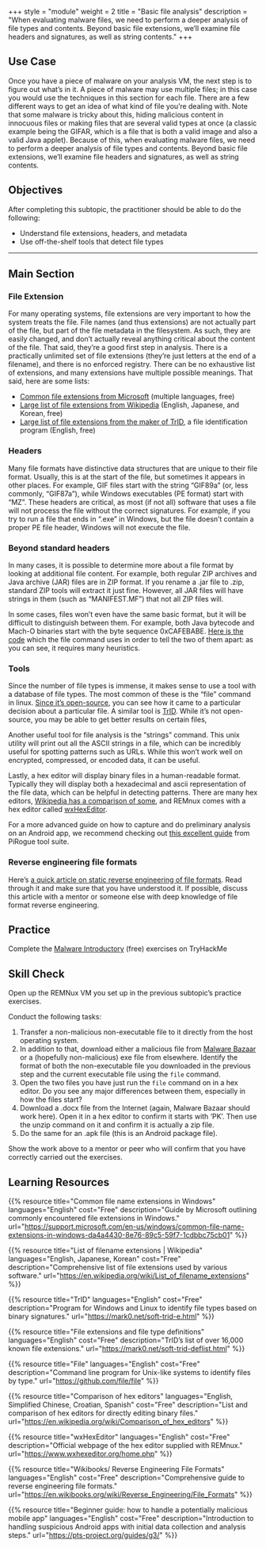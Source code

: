 +++
style = "module"
weight = 2
title = "Basic file analysis"
description = "When evaluating malware files, we need to perform a deeper analysis of file types and contents. Beyond basic file extensions, we’ll examine file headers and signatures, as well as string contents."
+++

## Use Case

Once you have a piece of malware on your analysis VM, the next step is to figure out what’s in it. A piece of malware may use multiple files; in this case you would use the techniques in this section for each file. There are a few different ways to get an idea of what kind of file you’re dealing with. Note that some malware is tricky about this, hiding malicious content in innocuous files or making files that are several valid types at once (a classic example being the GIFAR, which is a file that is both a valid image and also a valid Java applet). Because of this, when evaluating malware files, we need to perform a deeper analysis of file types and contents. Beyond basic file extensions, we’ll examine file headers and signatures, as well as string contents.

## Objectives

After completing this subtopic, the practitioner should be able to do the following:

- Understand file extensions, headers, and metadata
- Use off-the-shelf tools that detect file types

---
## Main Section
### File Extension

For many operating systems, file extensions are very important to how the system treats the file. File names (and thus extensions) are not actually part of the file, but part of the file metadata in the filesystem. As such, they are easily changed, and don’t actually reveal anything critical about the content of the file. That said, they’re a good first step in analysis. There is a practically unlimited set of file extensions (they’re just letters at the end of a filename), and there is no enforced registry. There can be no exhaustive list of extensions, and many extensions have multiple possible meanings. That said, here are some lists:

- [Common file extensions from Microsoft](https://support.microsoft.com/windows/common-file-name-extensions-in-windows-da4a4430-8e76-89c5-59f7-1cdbbc75cb01) (multiple languages, free)
- [Large list of file extensions from Wikipedia](https://en.wikipedia.org/wiki/List_of_filename_extensions) (English, Japanese, and Korean, free)
- [Large list of file extensions from the maker of TrID](https://mark0.net/soft-trid-deflist.html), a file identification program (English, free)

### Headers

Many file formats have distinctive data structures that are unique to their file format. Usually, this is at the start of the file, but sometimes it appears in other places. For example, GIF files start with the string “GIF89a” (or, less commonly, “GIF87a”), while Windows executables (PE format) start with “MZ”. These headers are critical, as most (if not all) software that uses a file will not process the file without the correct signatures. For example, if you try to run a file that ends in “.exe” in Windows, but the file doesn’t contain a proper PE file header, Windows will not execute the file.

### Beyond standard headers

In many cases, it is possible to determine more about a file format by looking at additional file content. For example, both regular ZIP archives and Java archive (JAR) files are in ZIP format. If you rename a .jar file to .zip, standard ZIP tools will extract it just fine. However, all JAR files will have strings in them (such as “MANIFEST.MF”) that not all ZIP files will.

In some cases, files won’t even have the same basic format, but it will be difficult to distinguish between them. For example, both Java bytecode and Mach-O binaries start with the byte sequence 0xCAFEBABE. [Here is the code](https://github.com/file/file/blob/master/magic/Magdir/cafebabe) which the file command uses in order to tell the two of them apart: as you can see, it requires many heuristics.

### Tools

Since the number of file types is immense, it makes sense to use a tool with a database of file types. The most common of these is the “file” command in linux. [Since it’s open-source](https://github.com/file/file), you can see how it came to a particular decision about a particular file. A similar tool is [TrID](https://mark0.net/soft-trid-e.html). While it’s not open-source, you may be able to get better results on certain files,

Another useful tool for file analysis is the “strings” command. This unix utility will print out all the ASCII strings in a file, which can be incredibly useful for spotting patterns such as URLs. While this won’t work well on encrypted, compressed, or encoded data, it can be useful.

Lastly, a hex editor will display binary files in a human-readable format. Typically they will display both a hexadecimal and ascii representation of the file data, which can be helpful in detecting patterns. There are many hex editors, [Wikipedia has a comparison of some](https://en.wikipedia.org/wiki/Comparison_of_hex_editors), and REMnux comes with a hex editor called [wxHexEditor](https://www.wxhexeditor.org/home.php).

For a more advanced guide on how to capture and do preliminary analysis on an Android app, we recommend checking out [this excellent guide](https://pts-project.org/guides/g3/) from PiRogue tool suite.

### Reverse engineering file formats

Here’s [a quick article on static reverse engineering of file formats](https://en.wikibooks.org/wiki/Reverse_Engineering/File_Formats). Read through it and make sure that you have understood it. If possible, discuss this article with a mentor or someone else with deep knowledge of file format reverse engineering.

## Practice

Complete the [Malware Introductory](https://tryhackme.com/room/malmalintroductory) (free) exercises on TryHackMe

## Skill Check

Open up the REMNux VM you set up in the previous subtopic’s practice exercises.

Conduct the following tasks:

1. Transfer a non-malicious non-executable file to it directly from the host operating system.
2. In addition to that, download either a malicious file from [Malware Bazaar](https://bazaar.abuse.ch/) or a (hopefully non-malicious) exe file from elsewhere. Identify the format of both the non-executable file you downloaded in the previous step and the current executable file using the `file` command.
3. Open the two files you have just run the `file` command on in a hex editor. Do you see any major differences between them, especially in how the files start?
4. Download a .docx file from the Internet (again, Malware Bazaar should work here). Open it in a hex editor to confirm it starts with ‘PK’. Then use the unzip command on it and confirm it is actually a zip file.
5. Do the same for an .apk file (this is an Android package file).

Show the work above to a mentor or peer who will confirm that you have correctly carried out the exercises.

## Learning Resources

{{% resource title="Common file name extensions in Windows" languages="English" cost="Free" description="Guide by Microsoft outlining commonly encountered file extensions in Windows." url="https://support.microsoft.com/en-us/windows/common-file-name-extensions-in-windows-da4a4430-8e76-89c5-59f7-1cdbbc75cb01" %}}

{{% resource title="List of filename extensions | Wikipedia" languages="English, Japanese, Korean" cost="Free" description="Comprehensive list of file extensions used by various software." url="https://en.wikipedia.org/wiki/List_of_filename_extensions" %}}

{{% resource title="TrID" languages="English" cost="Free" description="Program for Windows and Linux to identify file types based on binary signatures." url="https://mark0.net/soft-trid-e.html" %}}

{{% resource title="File extensions and file type definitions" languages="English" cost="Free" description="TrID’s list of over 16,000 known file extensions." url="https://mark0.net/soft-trid-deflist.html" %}}

{{% resource title="File" languages="English" cost="Free" description="Command line program for Unix-like systems to identify files by type." url="https://github.com/file/file" %}}

{{% resource title="Comparison of hex editors" languages="English, Simplified Chinese, Croatian, Spanish" cost="Free" description="List and comparison of hex editors for directly editing binary files." url="https://en.wikipedia.org/wiki/Comparison_of_hex_editors" %}}

{{% resource title="wxHexEditor" languages="English" cost="Free" description="Official webpage of the hex editor supplied with REMnux." url="https://www.wxhexeditor.org/home.php" %}}

{{% resource title="Wikibooks/ Reverse Engineering File Formats" languages="English" cost="Free" description="Comprehensive guide to reverse engineering file formats." url="https://en.wikibooks.org/wiki/Reverse_Engineering/File_Formats" %}}

{{% resource title="Beginner guide: how to handle a potentially malicious mobile app" languages="English" cost="Free" description="Introduction to handling suspicious Android apps with initial data collection and analysis steps." url="https://pts-project.org/guides/g3/" %}}